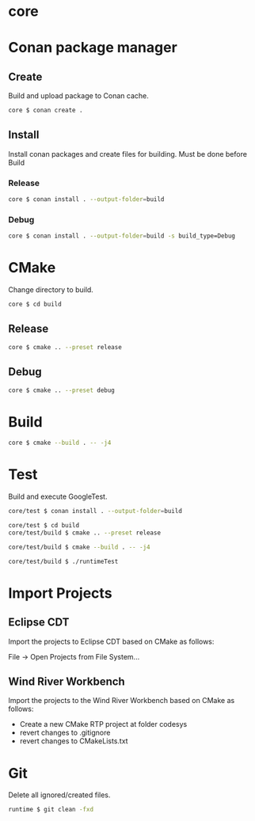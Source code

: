 # core

# Conan package manager

## Create
Build and upload package to Conan cache.

```bash
core $ conan create .
```

## Install
Install conan packages and create files for building.
Must be done before Build

### Release
```bash
core $ conan install . --output-folder=build
```

### Debug
```bash
core $ conan install . --output-folder=build -s build_type=Debug
```

# CMake
Change directory to build.

```bash
core $ cd build
```

## Release
```bash
core $ cmake .. --preset release
```

## Debug
```bash
core $ cmake .. --preset debug
```

# Build

```bash
core $ cmake --build . -- -j4
```

# Test
Build and execute GoogleTest.

```bash
core/test $ conan install . --output-folder=build
```
```bash
core/test $ cd build
core/test/build $ cmake .. --preset release
```
```bash
core/test/build $ cmake --build . -- -j4
```
```bash
core/test/build $ ./runtimeTest
```

# Import Projects

## Eclipse CDT
Import the projects to Eclipse CDT based on CMake as follows:

File -> Open Projects from File System...

## Wind River Workbench
Import the projects to the Wind River Workbench based on CMake as follows:

- Create a new CMake RTP project at folder codesys
- revert changes to .gitignore
- revert changes to CMakeLists.txt

# Git
Delete all ignored/created files.

```bash
runtime $ git clean -fxd
```